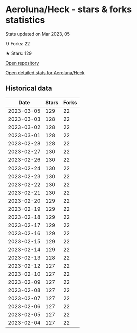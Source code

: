 # Aeroluna/Heck - stars & forks statistics

Stats updated on Mar 2023, 05

☋ Forks: 22

★ Stars: 129

[Open repository](https://github.com/Aeroluna/Heck)

[Open detailed stats for Aeroluna/Heck](https://reviewgithub.com/rep/Aeroluna/Heck)

## Historical data
| Date | Stars | Forks |
|------|-------|-------|
| 2023-03-05 | 129 | 22 | 
| 2023-03-03 | 128 | 22 | 
| 2023-03-02 | 128 | 22 | 
| 2023-03-01 | 128 | 22 | 
| 2023-02-28 | 128 | 22 | 
| 2023-02-27 | 130 | 22 | 
| 2023-02-26 | 130 | 22 | 
| 2023-02-24 | 130 | 22 | 
| 2023-02-23 | 130 | 22 | 
| 2023-02-22 | 130 | 22 | 
| 2023-02-21 | 130 | 22 | 
| 2023-02-20 | 129 | 22 | 
| 2023-02-19 | 129 | 22 | 
| 2023-02-18 | 129 | 22 | 
| 2023-02-17 | 129 | 22 | 
| 2023-02-16 | 129 | 22 | 
| 2023-02-15 | 129 | 22 | 
| 2023-02-14 | 129 | 22 | 
| 2023-02-13 | 128 | 22 | 
| 2023-02-12 | 127 | 22 | 
| 2023-02-10 | 127 | 22 | 
| 2023-02-09 | 127 | 22 | 
| 2023-02-08 | 127 | 22 | 
| 2023-02-07 | 127 | 22 | 
| 2023-02-06 | 127 | 22 | 
| 2023-02-05 | 127 | 22 | 
| 2023-02-04 | 127 | 22 | 

